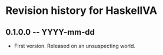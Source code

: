 # Revision history for HaskellVA

## 0.1.0.0 -- YYYY-mm-dd

* First version. Released on an unsuspecting world.
